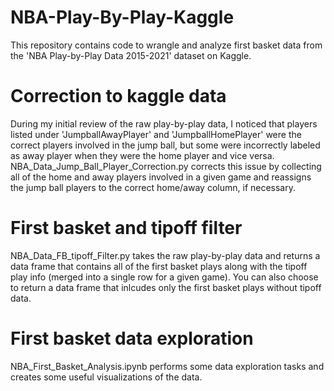# NBA-Play-By-Play-Kaggle
This repository contains code to wrangle and analyze first basket data from the 'NBA Play-by-Play Data 2015-2021' dataset on Kaggle.

# Correction to kaggle data
During my initial review of the raw play-by-play data, I noticed that players listed under 'JumpballAwayPlayer' and 'JumpballHomePlayer'
were the correct players involved in the jump ball, but some were incorrectly labeled as away player when they were the home player
and vice versa. NBA_Data_Jump_Ball_Player_Correction.py corrects this issue by collecting all of the home and away players involved
in a given game and reassigns the jump ball players to the correct home/away column, if necessary.

# First basket and tipoff filter
NBA_Data_FB_tipoff_Filter.py takes the raw play-by-play data and returns a data frame that contains all of the first basket plays along with
the tipoff play info (merged into a single row for a given game). You can also choose to return a data frame that inlcudes only the first basket plays
without tipoff data.

# First basket data exploration
NBA_First_Basket_Analysis.ipynb performs some data exploration tasks and creates some useful visualizations of the data.
